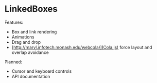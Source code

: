 # LinkedBoxes

Features:
- Box and link rendering
- Animations
- Drag and drop
- [http://marvl.infotech.monash.edu/webcola/](Cola.js) force layout and overlap avoidance

Planned:
- Cursor and keyboard controls
- API documentation
